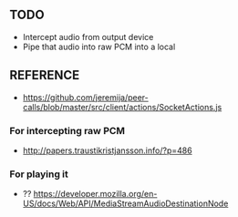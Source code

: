 ## TODO

- Intercept audio from output device
- Pipe that audio into raw PCM into a local <audio> to test, then transmit remote


## REFERENCE
- https://github.com/jeremija/peer-calls/blob/master/src/client/actions/SocketActions.js


### For intercepting raw PCM

- http://papers.traustikristjansson.info/?p=486

### For playing it

- ?? https://developer.mozilla.org/en-US/docs/Web/API/MediaStreamAudioDestinationNode

